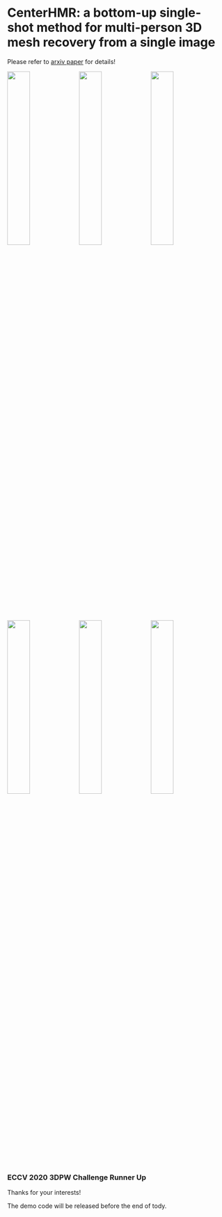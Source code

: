 # CenterHMR: a bottom-up single-shot method for multi-person 3D mesh recovery from a single image

Please refer to [arxiv paper](https://arxiv.org/abs/2008.12272) for details!

<p float="center">
  <img src="demo/c1_results_compressed.gif" width="32%" />
  <img src="demo/c5_results_compressed.gif" width="32%" />
  <img src="demo/c0_results_compressed.gif" width="32%" />
</p>

<p float="center">
  <img src="demo/c4_results_compressed.gif" width="32%" />
  <img src="demo/c2_results_compressed.gif" width="32%" />
  <img src="demo/c3_results_compressed.gif" width="32%" />
</p>

### ECCV 2020 3DPW Challenge Runner Up

Thanks for your interests! 

The demo code will be released before the end of tody.
